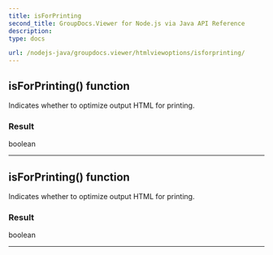 ```yaml
---
title: isForPrinting
second_title: GroupDocs.Viewer for Node.js via Java API Reference
description: 
type: docs

url: /nodejs-java/groupdocs.viewer/htmlviewoptions/isforprinting/
---
```


## isForPrinting()  function

 Indicates whether to optimize output HTML for printing.
 

### Result
boolean


---


## isForPrinting()  function

 Indicates whether to optimize output HTML for printing.
 

### Result
boolean


---


